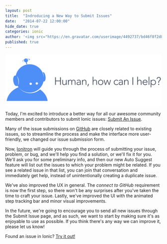 ```yaml
---
layout: post
title:  "Indroducing a New Way to Submit Issues"
date:   "2014-07-22 12:00:00"
hide_date: true
categories: ionic
author: '<img src="https://en.gravatar.com/userimage/4492737/bd46f8f2d8d12133c4df6c0441bc7ef1.jpg" class="author-icon"><a href="http://twitter.com/perrygovier" target="_blank">@perrygovier</a>'
published: true
---
```


<img class="showcase-image" src="/img/blog/submit-issue-header.png">

Today, I'm excited to introduce a better way for all our awesome community members and contributors to submit Ionic issues: [Submit An Issue](http://ionicframework.com/submit-issue/).

Many of the issue submissions on [GitHub](https://github.com/driftyco/ionic) are closely related to existing issues, so to streamline the process and make the interface more user-friendly, we changed our issue submission form.

<!-- more -->

Now, [Ionitron](http://twitter.com/ionitron) will guide you through the process of submitting your issue, problem, or bug, and we'll help you find a solution, or we'll fix it for you. We'll ask you for some preliminary info, and then our new Auto Suggest feature will list out the issues to which your problem might be related. If you see a related issue in that list, you can join that conversation and immediately get help, instead of unintentionally creating a duplicate issue.

We've also improved the UX in general. The *connect to GitHub* requirement is now the first step, so there won't be any surprises after you've taken the time to craft your issue. Lastly, we've improved the UI with the animated step tracking bar and minor visual improvements.

In the future, we're going to encourage you to send all new issues through the Submit Issue page, and as such, we want to start by making sure it's as enjoyable to use as possible. If you think there's any way we can improve it, please let us know!

Found an issue in Ionic? [Try it out!](http://ionicframework.com/submit-issue/)